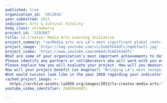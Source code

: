 ```yaml
---
published: true
organization_id: '2013034'
year_submitted: 2013
indicator: Arts & Cultural Vitality
body_class: strawberry
project_id: '3102067'
title: LA Creates! Media Arts Learning Initiative
project_summary: "<p>Media arts are LA’s most significant global contribution to arts and culture and the region’s leading economic driver.  In the LA2050 Report, Arts and Cultural Vitality is the only indicator out of eight found to significantly enhance quality of life, earning the Report’s highest ranking.  Yet, while noted economist Ann Markusen calls LA “America’s Artist Super City,” LA’s young people lack the access and opportunity to enter the creative industries. This is especially true for people of color, who make up 91% of students in the Los Angeles Unified School District (LAUSD Fingertip Facts, 11/12).</p>\r\n<p>•\tThe question: How do we ensure LA’s young people will develop creativity while gaining access to current & next-generation skills & tools? </p>\r\n<p>•\tThe answer: LA Creates! Media Arts Learning Initiative.\r\n<p>Media arts are particularly motivating to today’s digitally-connected youth.  Media arts encompass art created with new media technologies, including digital moviemaking, computer graphics, computer animation, virtual art, interactive art, video games, & computer robotics.  The core concept of LA Creates! is for students to develop technical & critical-thinking skills, integrating the arts into core subject areas, while unleashing creativity through media arts learning.</p>\r\n<p>LA Creates! was developed by a consortium (the Consortium) headed by the City of Los Angeles Department of Cultural Affairs (DCA) in partnership with the Academy of Motion Picture Arts & Sciences (the Academy); LAUSD; The LA Fund for Public Education (LA Fund); Los Angeles County Museum of Art (LACMA); & California Institute of the Arts (CalArts). We will be expanding to include UCLA’s School of the Arts & Architecture; School of Theater, Film, & Television; Hammer Museum; & Film Independent.  LA Creates! will use the Report’s most positive indicator, Arts & Cultural Vitality, to address its lowest, Education.  As the Report posits, educational achievement impacts all other indicators, from Income & Employment to Housing, Health, & Social Connectedness.</p>\r\n<p>LA Creates! consists of three components:</p>\r\n<p>•A pilot Digital Moviemaking Program will build on the work of two LAUSD middle schools, Millikan in the San Fernando Valley & Bancroft in Hollywood, which already have existing film academies.  The two primary instructors from these schools will work with the Consortium to initiate similar programs in two to three middle schools in underserved LA communities in Year II. In subsequent years of the five-year pilot, two or more schools will be added annually.  Working with the film industry to obtain in-kind equipment donations, as well as to make some purchases, LA Creates! will equip each school with a media arts lab with the cameras & computers necessary to create films/videos.</p>\r\n<p>For LA Creates! elective course film teachers will work with generalist teachers of core subjects at each school, integrating the media arts to teach English, math, history, & the sciences. Students will learn how to tell personal & community stories, building Social Connectedness, another LA2050 indicator, while also strengthening competency in technical skills that will better prepare them to gain Employment, the second lowest ranked indicator.</p>\r\n<p>•The Academy, known throughout the world for its Oscars© ceremony, is expanding its Media Literacy Program to a new 14,000 sq. ft. facility in Hollywood that will, in Year I: (1) involve 10 local schools in after-school programs, and (2) serve as a training center for LAUSD film and generalist teachers involved in the LAUSD Digital Moviemaking Program.</p>\r\n<p>The Academy will involve its vast network of Academy members and industry professionals as guest teachers to inspire the students and help promote the program. The Academy will also work with the Consortium to develop a curriculum aimed at middle school students.\r\n<p>Studios such as Sony Pictures, with which DCA has had a 10-year partnership, the “Sony Pictures Media Arts Program,” which teaches middle school students animation in five centers around the City, donates state of the art equipment regularly. Sony will be asked to make similar donations to LA Creates!, as will other industry leaders.\r\n<p>•Finally, the goal of LA Creates! is to be integrated into a new LAUSD five-year strategic plan for arts education that is currently being developed by LAUSD’s Arts Education Branch with funding support from The LA Fund. After the initial five-year in-school pilot program is complete, if approved by LAUSD and the Board of Education, the program would be supported by LAUSD in the long-term, in coordination with the Academy's Media Literacy Program.</p>\r\n<p>LA should have the most far-reaching and thorough media arts education program in the U.S.; our mission is to create and implement a quality program that becomes an integral part of every LAUSD middle school student’s experience, inspiring students, teachers, and families.</p>"
project_image: 'https://img.youtube.com/vi/ZobE5kX4dTc/hqdefault.jpg'
project_video: 'https://www.youtube.com/embed/ZobE5kX4dTc'
What are some of your organization’s most important achievements to date?: "<p>DCA generates & supports high quality arts & cultural experiences for LA’s 4 million residents & 26 million annual visitors.  DCA supports artists & cultural projects through the following Divisions:  The Grants Administration Division awards grants to over 270 LA-based artists & cultural organizations.  The Public Art Division funds the creation & maintenance of all public art on City property or private commercial developments.  The Community Arts Division manages 25 neighborhood arts & cultural centers (e.g., Barnsdall Art Park in Hollywood); theaters (e.g., Warner Grand Theater in San Pedro); & historic sites (e.g., the Watts Towers; Frank Lloyd Wright’s Hollyhock House).  DCA’s Marketing & Development Division markets the City's arts & cultural organizations & leads DCA’s development efforts with the corporate community.</p>\r\n<p>DCA is spearheading a number of initiatives that directly address the LA2050 indicators.  In Housing, DCA is working with the Actors Fund Housing Development Corporation & Artspace, an organization dedicated to creating sustainably affordable space for artists & arts organizations, to build the Broadway Arts Center (BAC) - a mixed-used facility to include approximately 100 affordable live/work units, along with rehearsal & performance space.  The BAC will be part of the Broadway Cultural Quarter, anticipated to include a downtown campus for CalArts’ MFA Theater program, creative industry incubator space, and upper-floor offices for creative businesses and startups.  </p>\r\n<p>The Watts Our Town initiative, funded by the National Endowment for the Arts, brings together community members and stakeholders to design an artistic “green” pathway connecting the 103rd Street Metro Station to the Watts Towers.  Environmental Quality is promoted by replacing existing concrete walkways with grass and trees, and Social Connectedness is encouraged by repurposing a historic train station into a visitors center and gallery.</p>\r\n<p>The Academy of Motion Picture Arts and Sciences’ Media Literacy Program currently serves nearly 1600 high school students annually.  The program includes film screenings and group discussions, along with visits from filmmakers and industry professionals.  It is designed to help students improve analytical skills to encourage thoughtful interaction with film.  In addition, the Academy is building the world’s largest movie museum - the Academy Museum of Motion Pictures - next to the LACMA campus.  Providing students with access to this museum and to LACMA, as well as expanding to programs, will be an integral part of LA Creates!</p>\r\n<p>The LA Fund, recently launched “Arts Matter,” an unprecedented campaign to revitalize arts education in LAUSD.  Developed to drive public awareness for the critical role of arts education in public schools, the campaign includes leading contemporary artists, including Barbara Kruger and John Baldessari, as well as LA entertainment, civic, and education leaders.</p>"
Please identify any partners or collaborators who will work with you on this project.: "<p>•\tThe City of Los Angeles Department of Cultural Affairs</p>\r\n<p>•\tThe Los Angeles Unified School District</p>\r\n<p>•\tThe Los Angeles Fund for Public Education</p>\r\n<p>•\tThe Academy of Motion Picture Arts and Sciences</p>\r\n<p>•\tThe California Institute of the Arts</p>\r\n<p>•\tThe Los Angeles County Museum of Art</p>\r\n<p>•\tUCLA School of the Arts and Architecture; UCLA School of Theater, Film, and Television; and the Hammer Museum</p>\r\n<p>•\tFilm Independent</p>\r\n<p>•\tArts for LA, the region’s arts advocacy organization, will incorporate LA Creates! into its Arts Education advocacy efforts.</p>"
Please explain how you will evaluate your project. How will you measure success?: "<p>The following metrics will be used to evaluate LA Creates!  </p>\r\n \r\n<p>•\tControlled Pre/Post Assessment of students will be made to understand if the LA Creates! model of project-based film study helps students learn more effectively.  LA Creates! program efficacy will be evaluated based on a review of quantifiable data, such as attendance, test scores, and completed work assignments.</p>\r\n\r\n<p>•\tTeacher, student, and parent surveys will measure interest in and satisfaction with the LA Creates! program.  Teachers will also be surveyed on the level of student engagement during the course, and students will be surveyed about skills learned.</p>\r\n\r\n<p>•\tQuality reviews will include a set of “judging\" rubrics to be developed by expert panels comprised of members from the film industry and education leaders in order to evaluate students’ work for specific elements of the lesson plans.  For example, professional story board editors will be used to help ensure that if story boarding is used in a class, students are doing it at the appropriate age-level.   If the ultimate class project is a short-film, each area of the work would be evaluated (i.e., editing, lighting, set design, etc.) in order to determine a benchmark for student performance and expectations.</p>\r\n\r\n<p>At the end of the Year I of the pilot program, an initial evaluation will be conducted to determine the plan’s efficacy and make corrections as needed.  A final evaluation will be made at the end of the five-year program. </p>\r\n \r\n<p>The program’s ultimate success will be measured based on the ability of LA Creates! to achieve the following identified outcomes:</p>\r\n \r\n<p>•\tDevelop LAUSD's first film-based middle school course of study that integrates core subjects with the creative process and applications of film making.</p>\r\n\r\n<p>•\tDemonstrate that LA Creates!’ in-school programming has a strong impact on students, based on quantifiable data from the above metrics.</p>\r\n\r\n<p>•\tProve that this course of study can be successfully replicated in underserved communities throughout LA County.</p>\r\n\r\n<p>•\tDevelop a set of lesson plans for LA Creates! that is aligned to the Common Core State Standards, LAUSD's English Language Learners Master Plan, and a new teacher evaluation system that is currently being developed by LAUSD.  These lessons will be part of an approved LAUSD full-year middle school course description for media arts.  In addition, individual lessons will be written to focus on arts integration throughout the school, taught in collaboration with non-arts teachers, to aid meaningful learning in all subject areas.</p>\r\n\r\n<p>•\tLeverage the support of LAUSD with artists and leaders in LA's arts and culture community to advance and sustain LA Creates!</p>"
How will your project benefit Los Angeles?: "Bringing LA’s most recognized industry into the classroom will have immediate AND long-range effects.  The LA2050 Report states that 36% of LAUSD students do not graduate high school, adding “That’s up to 20,000 Angelenos entering the modern economy every year and competing without a high school degree.”  Per LAUSD staff, this is a conservative number since it does not account for students who drop out before reaching high school.  A student’s decision to drop out of high-school is frequently the result of negative school experiences (e.g., academic failure, suspensions) that often begin before the ninth grade.  By targeting middle school students, LA Creates! is being designed to appeal to young people at an earlier stage in their education and serve as a catalyst to change this trajectory.\r\n\r\nTo capitalize on the area’s surging creative sector (one out of every eight jobs in Greater LA, per the 2012 Otis Report on the Creative Economy), LA Creates! will work with Consortium and industry stakeholders to help students develop skills identified by local employers as vital to our continued leadership in the creative industries.  These skills are needed for arts-related jobs and careers, such as animators and digital effects artists, as well as non-arts STEM (Science, Technology, Engineering, and Math) careers that also value media arts training, because they require communication, collaboration, and problem solving skills, all of which are developed through media arts education.  To ensure that the arts and culture ecosystem in LA continues to significantly enhance human development while outpacing other cities in the U.S. and abroad, “LA must recruit, train and retain the next generation of creative artists” (LA2050 Report). \r\n\r\nAn important aspect of LA Creates! is the development of the new Academy Museum of Motion Pictures in the historic Wilshire May Company building, adjacent to the LACMA campus.  This new museum will build on the Academy’s vast archival resources, important ties to the film industry, and robust year-round public programming.  It will also complement LACMA’s focus on the visual arts, including the arts of the moving image.  Film Independent, an organization that empowers filmmakers to tell their own stories in their own voices, currently works with LACMA on its film programs.  Film Independent is a DCA grantee for “Project Involve,” a 20-year diversity program dedicated to cultivating the careers of filmmakers from communities traditionally underrepresented in the industry, and will be a natural collaborator for this project.\r\n\r\nMoreover, LAUSD will incorporate LA Creates! into its five-year strategic plan for arts integration in public schools, with the final goal of creating a sustainable Media Arts program involving all 85 LAUSD middle schools and reaching the 120,000 middle school students enrolled yearly.  The Goldhirsh Foundation award would be a critical first step in launching the initial year of this ambitious pilot."
What would success look like in the year 2050 regarding your indicator?: "<p>According to the LA2050 Report, LA’s Arts & Culture Vitality indicator will move from its current green ranking, indicating that it “significantly enhances human development,” to light green, indicating that it simply “enhances human development” in the year 2050.  By training the next generation of artists & creative professionals, LA Creates! will ensure that LA keeps its current place as a national & international leader in the arts.</p>\r\n<p>Of equal importance is the symbiotic relationship between the arts & other indicators.</p>\r\n<p>Education received the lowest score in the LA2050 Report.  Yet there is a plethora of research, including that of Stanford University’s Dr. Shirley Brice Heath, which reveals that young people who participate in the arts for at least three hours a day/three days a week, for at least one full year, are four times more likely to be recognized for academic achievement, four times more likely to participate in a math & science fairs, & three times more likely to win awards for school attendance.</p>\r\n<p>Arts education also improves SAT scores.  Per The College Board, math SAT scores improved by 41 points, & verbal scores improved by 57 points after students were enrolled in arts education programs.  Studying the arts for four years or more improved total SAT scores by 119 points.  Through strategic investments in arts programs such as LA Creates!, increased LA student retention is possible, diminishing dropout rates & increasing college attendance.</p>\r\n<p>In terms of employment, the latest 2012 Otis Report indicates that the creative industries are the second largest business sector in the Los Angeles region, generating nearly 1 million jobs.  Unfortunately, many of these creative jobs are out of reach for a large number of LA residents, particularly for people of color.  LA Creates! will provide linkages between young people & the entertainment industry.  Capturing the imagination of young people at an early age, while providing training & networking access to industry leaders, will develop a homegrown pool of talent, helping to ensure that in 2050, LA’s creative jobs will not be outsourced, & that LA retains a high concentration of creative artist jobs. </p>\r\n<p>It is especially significant that LA Creates! is proposing to utilize the highest ranked indicator to systematically address retention, training, & advancement issues in the lowest ranked indicator, Education.  Education, in turn, is the most significant determiner of how an individual fares in income & employment; ability to secure adequate housing in an environmentally secure community, & effects all other indicators in the Report as well. Moreover, LA Creates! will leverage the support of LAUSD with leaders in the arts & culture community to scale up & sustain the program over the long haul.  In turn, this positive linkage between Arts & Cultural Vitality & Education will result in a more vibrant & engaged community as we head into the year 2050.</p>"
cached_project_image: >-
  https://archive-assets.la2050.org/images/2013/la-creates-media-arts-learning-initiative/img.youtube.com/vi/ZobE5kX4dTc/hqdefault.jpg
youtube_video_identifier: ZobE5kX4dTc

---
```

